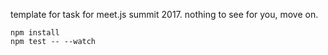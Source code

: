 template for task for meet.js summit 2017. nothing to see for you, move on.

```
npm install
npm test -- --watch
```
